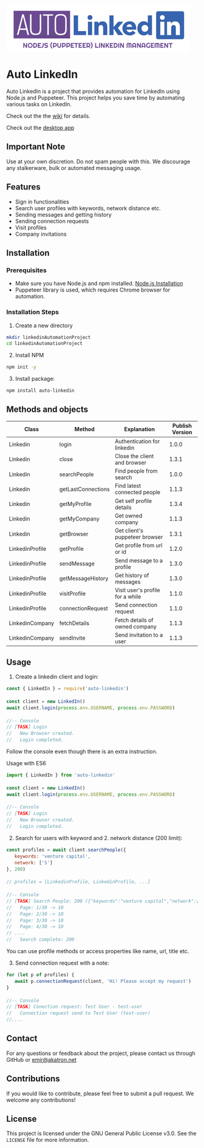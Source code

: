 ![Auto Linkedin](https://github.com/Ranork/Auto-Linkedin/blob/main/logo.png?raw=true)

# Auto LinkedIn

Auto LinkedIn is a project that provides automation for LinkedIn using Node.js and Puppeteer. This project helps you save time by automating various tasks on LinkedIn.

Check out the the [wiki](https://github.com/Ranork/Auto-Linkedin/wiki) for details.

Check out the [desktop app](https://github.com/Ranork/Auto-Linkedin-App)

## Important Note
Use at your own discretion. Do not spam people with this. We discourage any stalkerware, bulk or automated messaging usage.


## Features

- Sign in functionalities
- Search user profiles with keywords, network distance etc.
- Sending messages and getting history
- Sending connection requests
- Visit profiles
- Company invitations

## Installation

### Prerequisites
- Make sure you have Node.js and npm installed. [Node.js Installation](https://nodejs.org/)
- Puppeteer library is used, which requires Chrome browser for automation.

### Installation Steps
1. Create a new directory
```bash
mkdir linkedinAutomationProject
cd linkedinAutomationProject
```

2. Install NPM
```bash
npm init -y
```

3. Install package:
```bash
npm install auto-linkedin
```

## Methods and objects

| Class           | Method             | Explanation                      | Publish Version |
|-----------------|--------------------|----------------------------------|-----------------|
| Linkedin        | login              | Authentication for linkedin      | 1.0.0           |
| Linkedin        | close              | Close the client and browser     | 1.3.1           |
| Linkedin        | searchPeople       | Find people from search          | 1.0.0           |
| Linkedin        | getLastConnections | Find latest connected people     | 1.1.3           |
| Linkedin        | getMyProfile       | Get self profile details         | 1.3.4           |
| Linkedin        | getMyCompany       | Get owned company                | 1.1.3           |
| Linkedin        | getBrowser         | Get client's puppeteer browser   | 1.3.1           |
| LinkedinProfile | getProfile         | Get profile from url or id       | 1.2.0           |
| LinkedinProfile | sendMessage        | Send message to a profile        | 1.3.0           |
| LinkedinProfile | getMessageHistory  | Get history of messages          | 1.3.0           |
| LinkedinProfile | visitProfile       | Visit user's profile for a while | 1.1.0           |
| LinkedinProfile | connectionRequest  | Send connection request          | 1.1.0           |
| LinkedinCompany | fetchDetails       | Fetch details of owned company   | 1.1.3           |
| LinkedinCompany | sendInvite         | Send invitation to a user        | 1.1.3           |

## Usage

1. Create a linkedin client and login:
```js
const { LinkedIn } = require('auto-linkedin')

const client = new LinkedIn()
await client.login(process.env.USERNAME, process.env.PASSWORD)

//-- Console
// [TASK] Login
//   New Browser created.
//   Login completed.
```
Follow the console even though there is an extra instruction.


Usage with ES6
```js
import { LinkedIn } from 'auto-linkedin'

const client = new LinkedIn()
await client.login(process.env.USERNAME, process.env.PASSWORD)

//-- Console
// [TASK] Login
//   New Browser created.
//   Login completed.
```


2. Search for users with keyword and 2. network distance (200 limit):
```js
const profiles = await client.searchPeople({
   keywords: 'venture capital',
   network: ['S']
}, 200)

// profiles = [LinkedinProfile, LinkedinProfile, ...]

//-- Console
// [TASK] Search People: 200 ({"keywords":"venture capital","network":["S"]})
//   Page: 1/30 -> 10
//   Page: 2/30 -> 10
//   Page: 3/30 -> 10
//   Page: 4/30 -> 10
// ....
//   Search complete: 200
```
You can use profile methods or access properties like name, url, title etc.

3. Send connection request with a note:
```js
for (let p of profiles) {
   await p.connectionRequest(client, 'Hi! Please accept my request')
}

//-- Console
// [TASK] Conection request: Test User - test-user
//   Connection request send to Test User (test-user)
//....
```


## Contact

For any questions or feedback about the project, please contact us through GitHub or emir@akatron.net


## Contributions

If you would like to contribute, please feel free to submit a pull request. We welcome any contributions!

## License

This project is licensed under the GNU General Public License v3.0. See the `LICENSE` file for more information.
